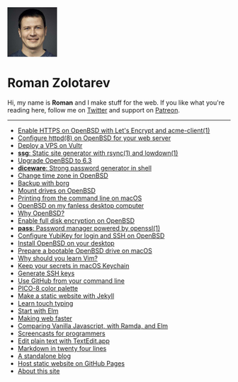 <div class="picture"><img class="picture__avatar" src="/avatars/romanzolotarev.jpeg" width="112" height="112" alt="Avatar"></div>

# Roman Zolotarev

Hi, my name is **Roman** and I make stuff for the web. If you like what
you're reading here, <!-- subscribe to [my RSS feed](/rss.xml), --> follow me on
[Twitter](https://m.twitter.com/romanzolotarev) and support on
[Patreon](/patreon.html).

---

- [Enable HTTPS on OpenBSD with Let's Encrypt and acme-client(1)](/openbsd/acme-client.html "2018-04-13")
- [Configure httpd(8) on OpenBSD for your web server](/openbsd/webserver.html "2018-04-12")
- [Deploy a VPS on Vultr](/vultr.html "2018-04-11")
- [**ssg**: Static site generator with rsync(1) and lowdown(1)](/ssg.html "2018-04-07")
- [Upgrade OpenBSD to 6.3](/openbsd/upgrade.html "2018-04-03")
- [**diceware**: Strong password generator in shell](/diceware.html "2018-03-30")
- [Change time zone in OpenBSD](/openbsd/timezone.html "2018-03-16")
- [Backup with borg](/backup.html "2018-03-02")
- [Mount drives on OpenBSD](/openbsd/mount.html "2018-03-01")
- [Printing from the command line on macOS](/macos/cups.html "2018-02-27")
- [OpenBSD on my fanless desktop computer](/setup.html "2017-11-17")
- [Why OpenBSD?](/openbsd/why.html "2017-11-15")
- [Enable full disk encryption on OpenBSD](/openbsd/fde.html "2017-11-02")
- [**pass**: Password manager powered by openssl(1)](/pass.html "2017-10-10")
- [Configure YubiKey for login and SSH on OpenBSD](/openbsd/yubikey.html "2017-09-21")
- [Install OpenBSD on your desktop](/openbsd/install.html "2017-09-20")
- [Prepare a bootable OpenBSD drive on macOS](/macos/openbsd.html "2017-09-19")
- [Why should you learn Vim?](/vim.html "2017-08-26")
- [Keep your secrets in macOS Keychain](/macos/keychain.html "2017-05-16")
- [Generate SSH keys](/ssh.html "2017-05-01")
- [Use GitHub from your command line](/github.html "2017-04-16")
- [PICO-8 color palette](/pico-8-color-palette/index.html "2016-12-04")
- [Make a static website with Jekyll](/jekyll.html "2016-11-22")
- [Learn touch typing](/typing.html "2016-11-19")
- [Start with Elm](/elm.html "2016-11-14")
- [Making web faster](/fast.html "2016-11-13")
- [Comparing Vanilla Javascript, with Ramda, and Elm](/pagination.html "2016-10-26")
- [Screencasts for programmers](/screencasts.html "2016-10-25")
- [Edit plain text with TextEdit.app](/macos/textedit.html "2016-09-17")
- [Markdown in twenty four lines](/markdown.html "2016-08-30")
- [A standalone blog](/standalone.html "2016-08-23")
- [Host static website on GitHub Pages](/github-pages.html "2016-08-18")
- [About this site](/about.html "2016-08-01")
